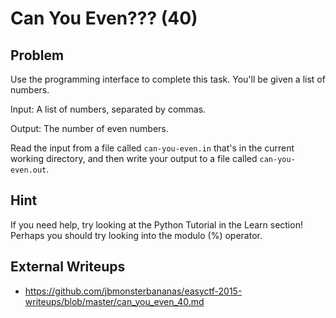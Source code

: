 # Can You Even??? (40)

## Problem

Use the programming interface to complete this task. You&#39;ll be given a list of numbers.

Input: A list of numbers, separated by commas.

Output: The number of even numbers.

Read the input from a file called&nbsp;`can-you-even.in`&nbsp;that&#39;s in the current working directory, and then write your output to a file called&nbsp;`can-you-even.out`.

## Hint

If you need help, try looking at the Python Tutorial in the Learn section! Perhaps you should try looking into the modulo (%) operator. 

## External Writeups

* https://github.com/jbmonsterbananas/easyctf-2015-writeups/blob/master/can_you_even_40.md
